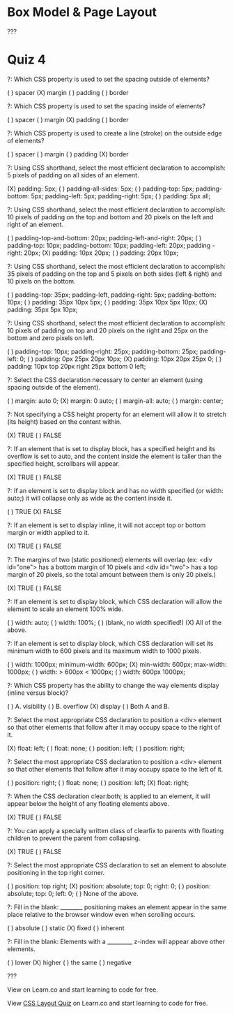 # Box Model & Page Layout

???

# Quiz 4

?: Which CSS property is used to set the spacing outside of elements?

( ) spacer
(X) margin
( ) padding
( ) border

?: Which CSS property is used to set the spacing inside of elements?

( ) spacer
( ) margin
(X) padding
( ) border

?: Which CSS property is used to create a line (stroke) on the outside edge of elements?

( ) spacer
( ) margin
( ) padding
(X) border

?: Using CSS shorthand, select the most efficient declaration to accomplish: 5 pixels of padding on all sides of an element.

(X) padding: 5px;
( ) padding-all-sides: 5px;
( ) padding-top: 5px; padding-bottom: 5px; padding-left: 5px; padding-right: 5px;
( ) padding: 5px all;

?: Using CSS shorthand, select the most efficient declaration to accomplish: 10 pixels of padding on the top and bottom and 20 pixels on the left and right of an element.

( ) padding-top-and-bottom: 20px; padding-left-and-right: 20px;
( ) padding-top: 10px; padding-bottom: 10px; padding-left: 20px; padding -right: 20px;
(X) padding: 10px 20px;
( ) padding: 20px 10px;

?: Using CSS shorthand, select the most efficient declaration to accomplish: 35 pixels of padding on the top and 5 pixels on both sides (left & right) and 10 pixels on the bottom.

( ) padding-top: 35px; padding-left, padding-right: 5px; padding-bottom: 10px;
( ) padding: 35px 10px 5px;
( ) padding: 35px 10px 5px 10px;
(X) padding: 35px 5px 10px;

?: Using CSS shorthand, select the most efficient declaration to accomplish: 10 pixels of padding on top and 20 pixels on the right and 25px on the bottom and zero pixels on left.

( ) padding-top: 10px; padding-right: 25px; padding-bottom: 25px; padding-left: 0;
( ) padding: 0px 25px 20px 10px;
(X) padding: 10px 20px 25px 0;
( ) padding: 10px top 20px right 25px bottom 0 left;

?: Select the CSS declaration necessary to center an element (using spacing outside of the element).

( ) margin: auto 0;
(X) margin: 0 auto;
( ) margin-all: auto;
( ) margin: center;

?: Not specifying a CSS height property for an element will allow it to stretch (its height) based on the content within.

(X) TRUE
( ) FALSE

?: If an element that is set to display block, has a specified height and its overflow is set to auto, and the content inside the element is taller than the specified height, scrollbars will appear.

(X) TRUE
( ) FALSE

?: If an element is set to display block and has no width specified (or width: auto;) it will collapse only as wide as the content inside it.

( ) TRUE
(X) FALSE

?: If an element is set to display inline, it will not accept top or bottom margin or width applied to it.

(X) TRUE
( ) FALSE

?: The margins of two (static positioned) elements will overlap (ex: &lt;div id="one"&gt; has a bottom margin of 10 pixels and &lt;div id="two"&gt; has a top margin of 20 pixels, so the total amount between them is only 20 pixels.)

(X) TRUE
( ) FALSE

?: If an element is set to display block, which CSS declaration will allow the element to scale an element 100% wide.

( ) width: auto;
( ) width: 100%;
( ) (blank, no width specified!)
(X) All of the above.

?: If an element is set to display block, which CSS declaration will set its minimum width to 600 pixels and its maximum width to 1000 pixels.

( ) width: 1000px; minimum-width: 600px;
(X) min-width: 600px; max-width: 1000px;
( ) width: &gt; 600px &lt; 1000px;
( ) width: 600px 1000px;

?: Which CSS property has the ability to change the way elements display (inline versus block)?

( ) A. visibility
( ) B. overflow
(X) display
( ) Both A and B.

?: Select the most appropriate CSS declaration to position a &lt;div&gt; element so that other elements that follow after it may occupy space to the right of it.

(X) float: left;
( ) float: none;
( ) position: left;
( ) position: right;

?: Select the most appropriate CSS declaration to position a &lt;div&gt; element so that other elements that follow after it may occupy space to the left of it.

( ) position: right;
( ) float: none;
( ) position: left;
(X) float: right;

?: When the CSS declaration clear:both; is applied to an element, it will appear below the height of any floating elements above.

(X) TRUE
( ) FALSE

?: You can apply a specially written class of clearfix to parents with floating children to prevent the parent from collapsing.

(X) TRUE
( ) FALSE

?: Select the most appropriate CSS declaration to set an element to absolute positioning in the top right corner.

( ) position: top right;
(X) position: absolute; top: 0; right: 0;
( ) position: absolute; top: 0; left: 0;
( ) None of the above.

?: Fill in the blank: ________ positioning makes an element appear in the same place relative to the browser window even when scrolling occurs.

( ) absolute
( ) static
(X) fixed
( ) inherent

?: Fill in the blank: Elements with a _________ z-index will appear above other elements.

( ) lower
(X) higher
( ) the same
( ) negative

???

<p data-visibility='hidden'>View <a href='https://learn.co/lessons/quiz-css-layout' title=''></a> on Learn.co and start learning to code for free.</p>

<p class='util--hide'>View <a href='https://learn.co/lessons/quiz-css-layout'>CSS Layout Quiz</a> on Learn.co and start learning to code for free.</p>
